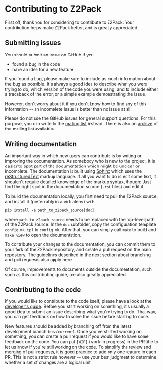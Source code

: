 # Contributing to Z2Pack

First off, thank you for considering to contribute to Z2Pack. Your contribution helps make Z2Pack better, and is greatly appreciated.

## Submitting issues

You should submit an issue on GitHub if you

* found a bug in the code
* have an idea for a new feature

If you found a bug, please make sure to include as much information about the bug as possible. It's always a good idea to describe what you were trying to do, which version of the code you were using, and to include either a traceback of the error, or a simple example demonstrating the issue.

However, don't worry about it if you don't know how to find any of this information -- an incomplete issue is better than no issue at all.

Please do not use the GitHub issues for general support questions. For this purpose, you can write to the [mailing list](mailto:z2pack@lists.phys.ethz.ch) instead. There is also an [archive](https://lists.phys.ethz.ch/pipermail/z2pack/) of the mailing list available.

## Writing documentation

An important way in which new users can contribute is by writing or improving the documentation. As somebody who is new to the project, it is easier to spot part of the documentation which might be unclear or incomplete. The documentation is built using [Sphinx](http://www.sphinx-doc.org/) which uses the [reStructuredText](http://docutils.sourceforge.net/rst.html) markup language. If all you want to do is edit some text, it shouldn't require detailed knowledge of the markup syntax, though: Just find the right spot in the documentation source (``.rst`` files) and edit it.

To build the documentation locally, you first need to pull the Z2Pack source, and install it (preferrably in a virtualenv) with

    pip install -e path_to_z2pack_source[doc]

where ``path_to_z2pack_source`` needs to be replaced with the top-level path of the Z2Pack source. In the ``doc`` subfolder, copy the configuration template ``config.mk.tpl`` to ``config.mk``. After that, you can simply call ``make`` to build and ``make view`` to open the documentation.

To contribute your changes to the documentation, you can commit them to your fork of the Z2Pack repository, and create a pull request on the main repository. The guidelines described in the next section about branching and pull requests also apply here.

Of course, improvements to documents outside the documentation, such such as this contributing guide, are also greatly appreciated.

## Contributing to the code

If you would like to contribute to the code itself, please have a look at the [developer's guide](http://z2pack.ethz.ch/doc/2.1/devguide/index.html). Before you start working on something, it's usually a good idea to submit an issue describing what you're trying to do. That way, you can get feedback on how to solve the issue before starting to code.

New features should be added by branching off from the latest development branch (``dev/current``). Once you've started working on something, you can create a pull request if you would like to have some feedback on the code. You can put ``[WIP]`` (work in progress) in the PR title to let us know if you're still working on the code. To simplify the review and merging of pull requests, it is good practice to add only one feature in each PR. This is not a strict rule however -- use your best judgment to determine whether a set of changes are a logical unit.
